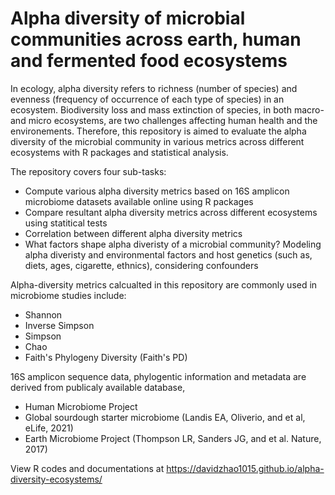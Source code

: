 # Alpha diversity of microbial communities across earth, human and fermented food ecosystems 

In ecology, alpha diversity refers to richness (number of species) and evenness (frequency of occurrence of each type of species) in an ecosystem. Biodiversity loss and mass extinction of species, in both macro- and micro ecosystems, are two challenges affecting human health and the environements. Therefore, this repository is aimed to evaluate the alpha diversity of the microbial community in various metrics across different ecosystems with R packages and statistical analysis. 

The repository covers four sub-tasks:

- Compute various alpha diversity metrics based on 16S amplicon microbiome datasets available online using R packages 
- Compare resultant alpha diversity metrics across different ecosystems using statitical tests
- Correlation between different alpha diversity metrics 
- What factors shape alpha diveristy of a microbial community? Modeling alpha diveristy and environmental factors and host genetics (such as, diets, ages, cigarette, ethnics), considering confounders 

Alpha-diversity metrics calcualted in this repository are commonly used in microbiome studies include:

- Shannon
- Inverse Simpson
- Simpson
- Chao
- Faith's Phylogeny Diversity (Faith's PD)

16S amplicon sequence data, phylogentic information and metadata are derived from publicaly available database, 

- Human Microbiome Project 
- Global sourdough starter microbiome (Landis EA, Oliverio, and et al, eLife, 2021)
- Earth Microbiome Project (Thompson LR, Sanders JG, and et al. Nature, 2017)  

View R codes and documentations at https://davidzhao1015.github.io/alpha-diversity-ecosystems/ 
